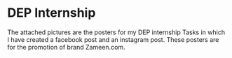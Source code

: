 # DEP Internship
The attached pictures are the posters for my DEP internship Tasks in which I have created a facebook post and an instagram post. These posters are for the promotion of brand Zameen.com.
